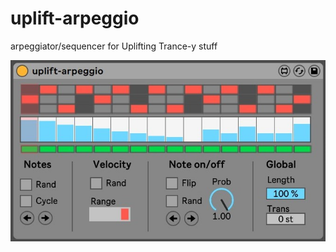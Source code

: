 # uplift-arpeggio
arpeggiator/sequencer for Uplifting Trance-y stuff

![Screenshot](screenshot.jpg)
